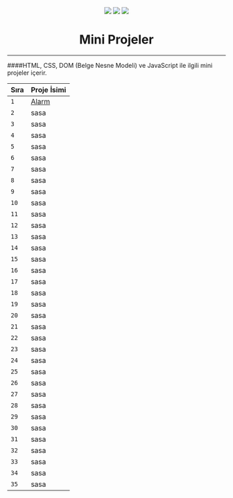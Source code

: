 <div align= "center">
<img  src="https://skillicons.dev/icons?i=html" />
<img  src="https://skillicons.dev/icons?i=css" /> 
<img  src="https://skillicons.dev/icons?i=js" /> 
<h1>Mini Projeler</h1>
</div>
<hr>
####HTML, CSS, DOM (Belge Nesne Modeli) ve JavaScript ile ilgili mini projeler içerir.

| Sıra|Proje İsimi |
|----|----|
|`1`|[Alarm](https://github.com/Mehmetagkus/50Projects/tree/main/Alarm)|
|`2`|sasa|
|`3`|sasa|
|`4`|sasa|
|`5`|sasa|
|`6`|sasa|
|`7`|sasa|
|`8`|sasa|
|`9`|sasa|
|`10`|sasa|
|`11`|sasa|
|`12`|sasa|
|`13`|sasa|
|`14`|sasa|
|`15`|sasa|
|`16`|sasa|
|`17`|sasa|
|`18`|sasa|
|`19`|sasa|
|`20`|sasa|
|`21`|sasa|
|`22`|sasa|
|`23`|sasa|
|`24`|sasa|
|`25`|sasa|
|`26`|sasa|
|`27`|sasa|
|`28`|sasa|
|`29`|sasa|
|`30`|sasa|
|`31`|sasa|
|`32`|sasa|
|`33`|sasa|
|`34`|sasa|
|`35`|sasa|
